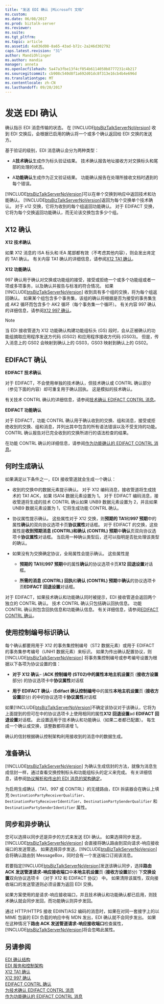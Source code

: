 ```yaml
---
title: "发送 EDI 确认 |Microsoft 文档"
ms.custom: 
ms.date: 06/08/2017
ms.prod: biztalk-server
ms.reviewer: 
ms.suite: 
ms.tgt_pltfrm: 
ms.topic: article
ms.assetid: 4a036d08-8a65-43ad-b72c-2a246d302792
caps.latest.revision: "31"
author: MandiOhlinger
ms.author: mandia
manager: anneta
ms.openlocfilehash: 5a47a3fbe13f4cf054b6114050b8777231c4b217
ms.sourcegitcommit: cb908c540d8f1a692d01dc8f313e16cb4b4e696d
ms.translationtype: MT
ms.contentlocale: zh-CN
ms.lasthandoff: 09/20/2017
---
```

# <a name="sending-an-edi-acknowledgment"></a>发送 EDI 确认
确认指示 EDI 消息传输的状态。 在 [!INCLUDE[btsBizTalkServerNoVersion](../includes/btsbiztalkservernoversion-md.md)] 收到 EDI 交换后，会根据已启用的确认将一个或多个确认返回给 EDI 交换的发送方。  
  
 基于验证的级别，EDI 消息确认会分为两种类型：  
  
-   A**技术确认**生成作为标头验证结果。 技术确认报告地址接收方对交换标头和尾部的处理的状态。  
  
-   A**功能确认**生成作为正文验证结果。 功能确认报告在处理所接收文档时遇到的每个错误。  
  
 [!INCLUDE[btsBizTalkServerNoVersion](../includes/btsbiztalkservernoversion-md.md)]可以在单个交换到响应中返回技术和功能确认。 [!INCLUDE[btsBizTalkServerNoVersion](../includes/btsbiztalkservernoversion-md.md)]返回为每个交换单个技术确认。 对于 x12 交换，它将为收到的每个组返回功能确认。 对于 EDIFACT 交换，它将为每个交换返回功能确认，而无论该交换包含多少个组。  
  
## <a name="x12-acknowledgments"></a>X12 确认  
 **X12 技术确认**  
  
 如果 X12 消息的 ISA 标头和 IEA 尾部都有效（不考虑其他内容），则会发出肯定的 TA1 确认。 有关内容 TA1 确认的详细信息，请参阅[X12 TA1 确认](../core/x12-ta1-acknowledgment.md)。  
  
 **X12 功能确认**  
  
 997 确认用于确认对交换或功能组的接受，接受或拒绝一个或多个功能组或者一项或多项事务，以及确认并报告与标准的符合情况。 如果 [!INCLUDE[btsBizTalkServerNoVersion](../includes/btsbiztalkservernoversion-md.md)] 收到具有多个组的交换，将为每个组返回确认。 如果某个组包含多个事务集，该组的确认将根据是否为接受的事务集生成 AK2 循环而包含多个 AK2 循环（每个事务集一个循环）。 有关内容 997 确认的详细信息，请参阅[X12 997 确认](../core/x12-997-acknowledgment.md)。  
  
> [!NOTE]
>  当 EDI 接收管道为 X12 功能确认构建功能组标头 (GS) 段时，会从正被确认的功能组摘取应用程序发送方代码 (GS02) 和应用程序接收方代码 (GS03)。 但是，传入消息上的 GS02 会映射到确认上的 GS03，GS03 映射到确认上的 GS02。  
  
## <a name="edifact-acknowledgments"></a>EDIFACT 确认  
 **EDIFACT 技术确认**  
  
 对于 EDIFACT，不会使用单独的技术确认，但技术确认或 CONTRL 确认部分（参见下面的内容）却可重复用于确认回执。 这是模拟的技术确认。  
  
 有关技术 CONTRL 确认的详细信息，请参阅[技术确认 EDIFACT CONTRL 消息](../core/edifact-contrl-message-as-technical-acknowledgment.md)。  
  
 **EDIFACT 功能确认**  
  
 对于 EDIFACT，功能 CONTRL 确认用于确认收到的交换、组和消息，接受或拒绝收到的交换、组和消息，并列出其中包含的所有语法错误以及不受支持的功能。 CONTRL 确认报告对已完全收到的交换所进行的语法检查的结果。  
  
 在功能 CONTRL 确认的详细信息，请参阅[作为功能确认的 EDIFACT CONTRL 消息](../core/edifact-contrl-message-as-functional-acknowledgment.md)。  
  
## <a name="when-an-acknowledgment-is-generated"></a>何时生成确认  
 如果满足以下条件之一，EDI 接收管道就会生成一个确认：  
  
-   收到的交换中的数据元素提示确认。 对于 X12 编码消息，接收管道将生成技术的 TA1 ACK，如果 ISA14 数据元素设置为 1。 对于 EDIFACT 编码消息，接收管道将生成的技术 CONTRL 确认如果 UNB9 数据元素设置为 2，并且如果 UNB9 数据元素设置为 1，它将生成功能 CONTRL 确认。  
  
-   协议属性提示确认。 这些属性对于 X12 交换，则**预期的 TA1**和**997 预期**中的属性**确认**的双向协议选项卡页**协议属性**对话框。 对于 EDIFACT 的交换，这些属性是**收到预期消息 (CONTRL)**和**确认 (CONTRL) 预期**中**确认**页双向协议选项卡**协议属性**对话框。 当启用一种确认类型后，还可以指明是否批处理该类型的确认。  
  
-   如果没有为交换确定协议，全局属性会提示确认。 这些属性是  
  
    -   **预期的 TA1**和**997 预期**中的属性**确认**的协议选项卡页**X12 回退设置**对话框。  
  
    -   **所需的消息 (CONTRL) 回执**和**确认 (CONTRL) 预期**中**确认**的协议选项卡页**EDIFACT 回退设置**对话框。  
  
 对于 EDIFACT，如果技术确认和功能确认同时被提示，EDI 接收管道会返回两个独立的 CONTRL 确认。 技术 CONTRL 确认只包括确认回执信息。 功能 CONTRL 确认则包含回执信息和功能确认信息。 有关详细信息，请参阅[EDIFACT CONTRL 确认](../core/edifact-contrl-acknowledgment.md)。  
  
## <a name="identifying-an-acknowledgment-with-a-control-number"></a>使用控制编号标识确认  
 每个确认都要用用于 X12 的事务集控制编号（ST2 数据元素）或用于 EDIFACT 的事务集参考编号（UNH1 数据元素）来标识。 如果为传出确认配置协议，则 [!INCLUDE[btsBizTalkServerNoVersion](../includes/btsbiztalkservernoversion-md.md)] 将事务集控制编号或参考编号设置为根据以下各项为协议设置的值：  
  
-   **对于 X12 确认**– (**ACK 控制编号 (ST02)**中的属性**本地主机设置**页 (**接收方设置**部分) 的协议选项卡中**协议属性**对话框  
  
-   **用于 EDIFACT 确认**– (**Edifact 确认控制编号**中的属性**本地主机设置**页 (**接收方设置**部分) 的中的协议选项卡**协议属性**对话框  
  
 如果[!INCLUDE[btsBizTalkServerNoVersion](../includes/btsbiztalkservernoversion-md.md)]不确定该协议对于该确认，它将为上面提到的但可在中的协议选项卡上使用相同的属性**X12 回退设置**ad **EDIFACT 回退设置**对话框。 此设置适用于技术确认和功能确认（如果二者都已配置）。 每生成一个确认或交换，该整数都将递增 1。  
  
 确认的信封根据确认控制架构利用接收到的消息中的数据生成。  
  
## <a name="preparing-the-acknowledgment"></a>准备确认  
 [!INCLUDE[btsBizTalkServerNoVersion](../includes/btsbiztalkservernoversion-md.md)] 为确认生成信封的方法，就像为消息生成信封一样，通过查看交换控制标头和功能组标头的定义来完成。 有关详细信息，请参阅[协议解析和传出的 EDI 消息的架构确定](../core/agreement-resolution-and-schema-determination-for-outgoing-edi-messages.md)。  
  
 为启用生成确认（TA1、997 或 CONTRL）的无缝路由，EDI 拆装器会在确认上填充 `DestinationPartyReceiverQualifier`、`DestinationPartyReceiverIdentifier`、`DestinationPartySenderQualifier` 和 `DestinationPartySenderIdentifier` 属性。  
  
## <a name="synchronous-and-asynchronous-acknowledgments"></a>同步和异步确认  
 您可以选择以同步还是异步的方式来发送 EDI 确认。 如果选择同步发送，[!INCLUDE[btsBizTalkServerNoVersion](../includes/btsbiztalkservernoversion-md.md)] 会直接将确认路由到双向请求-响应接收端口的发送管道。 如果选择异步发送，[!INCLUDE[btsBizTalkServerNoVersion](../includes/btsbiztalkservernoversion-md.md)] 会将确认路由到 MessageBox，同时会有一个发送端口订阅该消息。  
  
 若要指定[!INCLUDE[btsBizTalkServerNoVersion](../includes/btsbiztalkservernoversion-md.md)]发送该确认同步，选择**路由 ACK 发送管道请求-响应接收端口**中**本地主机设置**页 (**接收方设置**部分) 下**交换设置**双向协议选项卡 （对于 X12 和 EDIFACT 协议） 中。 如果清除该属性，双向接收端口的发送管道则必须设置为返回 EDI 交换。  
  
 如果方案使用的是请求-响应接收端口，并且技术确认和功能确认都已启用，则技术确认就会同步发回，而功能确认则异步发回。  
  
 通过 HTTP/HTTPS 接收 EDIINT/AS2 编码的消息时，如果在对同一套接字上的以 MIME 包装的 EDI 负载的响应中有 MDN 发出，EDI 确认就不会同步发出。 如果在这种情况下**路由 ACK 发送管道请求-响应接收端口**检查属性，[!INCLUDE[btsBizTalkServerNoVersion](../includes/btsbiztalkservernoversion-md.md)]将会忽略此属性。  
  
## <a name="see-also"></a>另请参阅  
 [EDI 确认结构](../core/edi-acknowledgment-structure.md)   
 [EDI 服务和控制架构](../core/edi-service-and-control-schemas.md)   
 [X12 TA1 确认](../core/x12-ta1-acknowledgment.md)   
 [X12 997 确认](../core/x12-997-acknowledgment.md)   
 [EDIFACT CONTRL 确认](../core/edifact-contrl-acknowledgment.md)   
 [为技术确认 EDIFACT CONTRL 消息](../core/edifact-contrl-message-as-technical-acknowledgment.md)   
 [作为功能确认的 EDIFACT CONTRL 消息](../core/edifact-contrl-message-as-functional-acknowledgment.md)